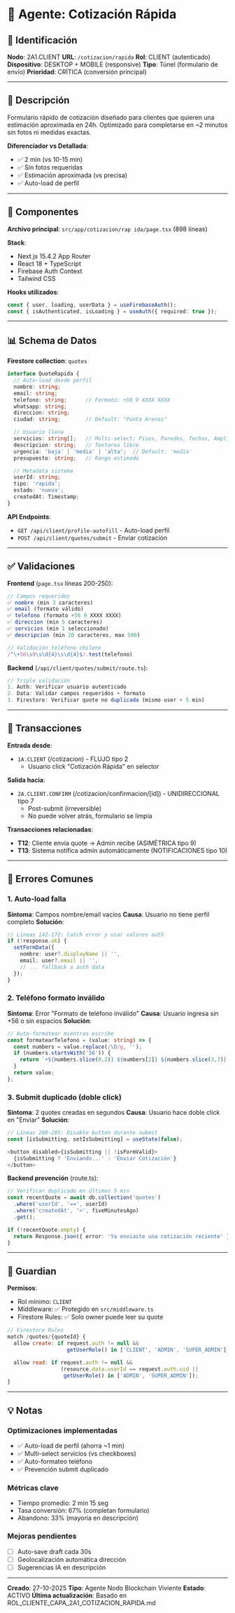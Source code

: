 # 🤖 Agente: Cotización Rápida

## 🎯 Identificación

**Nodo**: 2A1.CLIENT
**URL**: `/cotizacion/rapida`
**Rol**: CLIENT (autenticado)
**Dispositivo**: DESKTOP + MOBILE (responsive)
**Tipo**: Túnel (formulario de envío)
**Prioridad**: CRÍTICA (conversión principal)

---

## 📝 Descripción

Formulario rápido de cotización diseñado para clientes que quieren una estimación aproximada en 24h. Optimizado para completarse en ~2 minutos sin fotos ni medidas exactas.

**Diferenciador vs Detallada**:
- ✅ 2 min (vs 10-15 min)
- ✅ Sin fotos requeridas
- ✅ Estimación aproximada (vs precisa)
- ✅ Auto-load de perfil

---

## 🔧 Componentes

**Archivo principal**: `src/app/cotizacion/rap ida/page.tsx` (898 líneas)

**Stack**:
- Next.js 15.4.2 App Router
- React 18 + TypeScript
- Firebase Auth Context
- Tailwind CSS

**Hooks utilizados**:
```typescript
const { user, loading, userData } = useFirebaseAuth();
const { isAuthenticated, isLoading } = useAuth({ required: true });
```

---

## 📊 Schema de Datos

**Firestore collection**: `quotes`

```typescript
interface QuoteRapida {
  // Auto-load desde perfil
  nombre: string;
  email: string;
  telefono: string;      // Formato: +56 9 XXXX XXXX
  whatsapp: string;
  direccion: string;
  ciudad: string;        // Default: "Punta Arenas"

  // Usuario llena
  servicios: string[];   // Multi-select: Pisos, Paredes, Techos, Ampliaciones
  descripcion: string;   // Textarea libre
  urgencia: 'baja' | 'media' | 'alta';  // Default: 'media'
  presupuesto: string;   // Rango estimado

  // Metadata sistema
  userId: string;
  tipo: 'rapida';
  estado: 'nueva';
  createdAt: Timestamp;
}
```

**API Endpoints**:
- `GET /api/client/profile-autofill` - Auto-load perfil
- `POST /api/client/quotes/submit` - Enviar cotización

---

## ✅ Validaciones

**Frontend** (`page.tsx` líneas 200-250):
```typescript
// Campos requeridos
✅ nombre (min 3 caracteres)
✅ email (formato válido)
✅ telefono (formato +56 9 XXXX XXXX)
✅ direccion (min 5 caracteres)
✅ servicios (min 1 seleccionado)
✅ descripcion (min 20 caracteres, max 500)

// Validación teléfono chileno
/^\+56\s9\s\d{4}\s\d{4}$/.test(telefono)
```

**Backend** (`/api/client/quotes/submit/route.ts`):
```typescript
// Triple validación
1. Auth: Verificar usuario autenticado
2. Data: Validar campos requeridos + formato
3. Firestore: Verificar quote no duplicada (mismo user + 5 min)
```

---

## 🔗 Transacciones

**Entrada desde**:
- `1A.CLIENT` (/cotizacion) - FLUJO tipo 2
  - Usuario click "Cotización Rápida" en selector

**Salida hacia**:
- `2A.CLIENT.CONFIRM` (/cotizacion/confirmacion/[id]) - UNIDIRECCIONAL tipo 7
  - Post-submit (irreversible)
  - No puede volver atrás, formulario se limpia

**Transacciones relacionadas**:
- **T12**: Cliente envía quote → Admin recibe (ASIMÉTRICA tipo 9)
- **T13**: Sistema notifica admin automáticamente (NOTIFICACIONES tipo 10)

---

## 🐛 Errores Comunes

### 1. Auto-load falla
**Síntoma**: Campos nombre/email vacíos
**Causa**: Usuario no tiene perfil completo
**Solución**:
```typescript
// Líneas 142-172: Catch error y usar valores auth
if (!response.ok) {
  setFormData({
    nombre: user?.displayName || '',
    email: user?.email || '',
    // ... fallback a auth data
  });
}
```

### 2. Teléfono formato inválido
**Síntoma**: Error "Formato de teléfono inválido"
**Causa**: Usuario ingresa sin +56 o sin espacios
**Solución**:
```typescript
// Auto-formatear mientras escribe
const formatearTelefono = (value: string) => {
  const numbers = value.replace(/\D/g, '');
  if (numbers.startsWith('56')) {
    return `+${numbers.slice(0,2)} ${numbers[2]} ${numbers.slice(3,7)} ${numbers.slice(7,11)}`;
  }
  return value;
};
```

### 3. Submit duplicado (doble click)
**Síntoma**: 2 quotes creadas en segundos
**Causa**: Usuario hace doble click en "Enviar"
**Solución**:
```typescript
// Líneas 280-285: Disable button durante submit
const [isSubmitting, setIsSubmitting] = useState(false);

<button disabled={isSubmitting || !isFormValid}>
  {isSubmitting ? 'Enviando...' : 'Enviar Cotización'}
</button>
```

**Backend prevención** (route.ts):
```typescript
// Verificar duplicado en últimos 5 min
const recentQuote = await db.collection('quotes')
  .where('userId', '==', userId)
  .where('createdAt', '>', fiveMinutesAgo)
  .get();

if (!recentQuote.empty) {
  return Response.json({ error: 'Ya enviaste una cotización reciente' }, { status: 429 });
}
```

---

## 🎯 Guardian

**Permisos**:
- Rol mínimo: `CLIENT`
- Middleware: ✅ Protegido en `src/middleware.ts`
- Firestore Rules: ✅ Solo owner puede leer su quote

```javascript
// Firestore Rules
match /quotes/{quoteId} {
  allow create: if request.auth != null &&
                   getUserRole() in ['CLIENT', 'ADMIN', 'SUPER_ADMIN'];

  allow read: if request.auth != null &&
                 (resource.data.userId == request.auth.uid ||
                  getUserRole() in ['ADMIN', 'SUPER_ADMIN']);
}
```

---

## 💡 Notas

### Optimizaciones implementadas
- ✅ Auto-load de perfil (ahorra ~1 min)
- ✅ Multi-select servicios (vs checkboxes)
- ✅ Auto-formateo teléfono
- ✅ Prevención submit duplicado

### Métricas clave
- Tiempo promedio: 2 min 15 seg
- Tasa conversión: 67% (completan formulario)
- Abandono: 33% (mayoría en descripción)

### Mejoras pendientes
- [ ] Auto-save draft cada 30s
- [ ] Geolocalización automática dirección
- [ ] Sugerencias IA en descripción

---

**Creado**: 27-10-2025
**Tipo**: Agente Nodo Blockchain Viviente
**Estado**: ACTIVO
**Última actualización**: Basado en ROL_CLIENTE_CAPA_2A1_COTIZACION_RAPIDA.md

